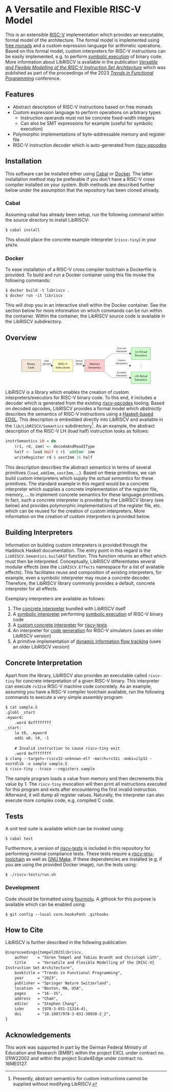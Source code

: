 # A Versatile and Flexible RISC-V Model

This is an extensible [RISC-V][riscv web] implementation which provides an executable, formal model of the architecture.
The formal model is implemented using [free monads][free monads] and a custom expression language for arithmetic operations.
Based on this formal model, custom interpreters for RISC-V instructions can be easily implemented, e.g. to perform [symbolic execution][symbolic execution wikipedia] of binary code.
More information about LibRISCV is available in the publication [*Versatile and Flexible Modelling of the RISC-V Instruction Set Architecture*][agra preprint] which was published as part of the proceedings of the 2023 [*Trends in Functional Programming*][springer tfp2023] conference.

## Features

* Abstract description of RISC-V instructions based on free monads
* Custom expression language to perform operations on arbitrary types
    * Instruction operands must not be concrete fixed-width integers
    * Can also be SMT expressions for example (useful for symbolic execution)
* Polymorphic implementations of byte-addressable memory and register file
* RISC-V instruction decoder which is auto-generated from [riscv-opcodes][riscv-opcodes github]

## Installation

This software can be installed either using [Cabal][cabal web] or [Docker][docker web].
The latter installation method may be preferable if you don't have a RISC-V cross compiler installed on your system.
Both methods are described further below under the assumption that the repository has been cloned already.

### Cabal

Assuming cabal has already been setup, run the following command within the source directory to install LibRISCV:

    $ cabal install

This should place the concrete example interpreter (`riscv-tiny`) in your `$PATH`.

### Docker

To ease installation of a RISC-V cross compiler toolchain a Dockerfile is provided.
To build and run a Docker container using this file invoke the following commands:

    $ docker build -t libriscv .
    $ docker run -it libriscv

This will drop you in an interactive shell within the Docker container.
See the section below for more information on which commands can be run within the container.
Within the container, the LibRISCV source code is available in the LibRISCV subdirectory.

## Overview

<p align="center">
	<img alt="Overview of the creation of custom interpreters using LibRISCV" src="images/overview.svg" width="80%" />
</p>

LibRISCV is a library which enables the creation of custom interpreters/executors for RISC-V binary code.
To this end, it includes a decoder which is generated from the existing [riscv-opcodes][riscv-opcodes github] tooling.
Based on decoded opcodes, LibRISCV provides a formal model which *abstractly* describes the semantics of RISC-V instructions using a [Haskell-based EDSL][haskell edsl].
This description is embedded directly into LibRISCV and available in the `lib/LibRISCV/Semantics` subdirectory[^1].
As an example, the abstract description of the RISC-V LH (load half) instruction looks as follows:

```Haskell
instrSemantics LH = do
    (r1, rd, imm) <- decodeAndReadIType
    half <- load Half $ r1 `addImm` imm
    writeRegister rd $ sextImm 16 half
```

This description describes the abstract semantics in terms of several primitives (`load`, `addImm`, `sextImm`, …).
Based on these primitives, we can build custom interpreters which supply the *actual semantics* for these primitives.
The standard example in this regard would be a concrete interpreter which supplies a concrete implementation of the register file, memory, … to implement concrete semantics for these language primitives.
In fact, such a concrete interpreter is provided by the LibRISCV library (see below) and provides polymorphic implementations of the register file, etc. which can be reused for the creation of custom interpreters.
More information on the creation of custom interpreters is provided below.

[^1]: Presently, abstract semantics for custom instructions cannot be supplied without modifying LibRISCV.

## Building Interpreters

Information on building custom interpreters is provided through the Haddock Haskell documentation.
The entry point in this regard is the `LibRISCV.Semantics.buildAST` function.
This function returns an effect which must then be interpreted.
Conceptually, LibRISCV differentiates several modular effects (see the `LibRISCV.Effects` namespace for a list of available effects).
This facilitates reuse and composition of existing interpreters, for example, even a symbolic interpreter may reuse a concrete decoder.
Therefore, the LibRISCV library commonly provides a default, concrete interpreter for all effects.

Exemplary interpreters are available as follows:

1. The [concrete interpreter][riscv-tiny github] bundled with LibRISCV itself
2. A [symbolic interpreter][binsym github] performing [symbolic execution][symbolic execution wikipedia] of RISC-V binary code
3. A [custom concrete interpreter][riscv-tests interpreter] for [riscv-tests][riscv-tests github]
4. An interpreter for [code generation][formal-iss github] for RISC-V simulators (uses an older LibRISCV version)
5. A primitive implementation of [dynamic information flow tracking][riscv-dift interpreter] (uses an older LibRISCV version)

## Concrete Interpretation

Apart from the library, LibRISCV also provides an executable called `riscv-tiny` for concrete interpretation of a given RISC-V binary.
This interpreter can execute `rv32im` RISC-V machine code concretely.
As an example, assuming you have a RISC-V compiler toolchain available, run the following commands to execute a very simple assembly program:

    $ cat sample.S
    .globl _start
    .myword:
        .word 0xffffffff
    _start:
        lw t0, .myword
        addi a0, t0, -1

        # Invalid instruction to cause riscv-tiny exit
        .word 0xffffffff
    $ clang --target=-riscv32-unknown-elf -march=rv32i -mabi=ilp32 -nostdlib -o sample sample.S
    $ riscv-tiny --trace --registers sample

The sample program loads a value from memory and then decrements this value by 1.
The `riscv-tiny` invocation will then print all instructions executed for this program and exits after encountering the first invalid instruction.
Afterward, it will dump all register values.
Naturally, the interpreter can also execute more complex code, e.g. compiled C code.

## Tests

A unit test suite is available which can be invoked using:

	$ cabal test

Furthermore, a version of [riscv-tests][riscv-tests github] is included in this repository for performing minimal compliance tests.
These tests require a [riscv-gnu-toolchain][riscv-gnu-toolchain github] as well as [GNU Make][make web].
If these dependencies are installed (e.g. if you are using the provided Docker image), run the tests using:

	$ ./riscv-tests/run.sh

### Development

Code should be formatted using [fourmolu][fourmolu github].
A githook for this purpose is available which can be enabled using:

    $ git config --local core.hooksPath .githooks

## How to Cite

LibRISCV is further described in the following publication:

	@inproceedings{tempel2023libriscv,
	    author    = "Sören Tempel and Tobias Brandt and Christoph Lüth",
	    title     = "Versatile and Flexible Modelling of the {RISC-V} Instruction Set Architecture",
	    booktitle = "Trends in Functional Programming",
	    year      = "2023",
	    publisher = "Springer Nature Switzerland",
	    location  = "Boston, MA, USA",
	    pages     = "16--35",
	    address   = "Cham",
	    editor    = "Stephen Chang",
	    isbn      = {978-3-031-21314-4},
	    doi       = "10.1007/978-3-031-38938-2_2",
	}

## Acknowledgements

This work was supported in part by the German Federal Ministry of Education and Research (BMBF) within the project EXCL under contract no. 01IW22002 and within the project Scale4Edge under contract no. 16ME0127.

[riscv web]: https://riscv.org
[cabal web]: https://www.haskell.org/cabal/
[make web]: https://www.gnu.org/software/make
[riscv-tests github]: https://github.com/riscv-software-src/riscv-tests
[riscv-gnu-toolchain github]: https://github.com/riscv-collab/riscv-gnu-toolchain
[docker web]: https://www.docker.io
[free monads]: https://doi.org/10.1145/2887747.2804319
[riscv-opcodes github]: https://github.com/riscv/riscv-opcodes
[springer tfp2023]: https://doi.org/10.1007/978-3-031-38938-2_2
[agra preprint]: https://agra.informatik.uni-bremen.de/doc/konf/TFP23_ST.pdf
[haskell edsl]: https://doi.org/10.1007/978-3-031-23669-3_10
[riscv-tiny github]: https://github.com/agra-uni-bremen/libriscv/blob/master/app/Main.hs
[riscv-tests interpreter]: https://github.com/agra-uni-bremen/libriscv/blob/master/riscv-tests/Main.hs
[riscv-dift interpreter]: https://github.com/agra-uni-bremen/libriscv/tree/tfp-2023/example
[binsym github]: https://github.com/agra-uni-bremen/binsym
[formal-iss github]: https://github.com/agra-uni-bremen/formal-iss
[symbolic execution wikipedia]: https://en.wikipedia.org/wiki/Symbolic_execution
[fourmolu github]: https://github.com/fourmolu/fourmolu
